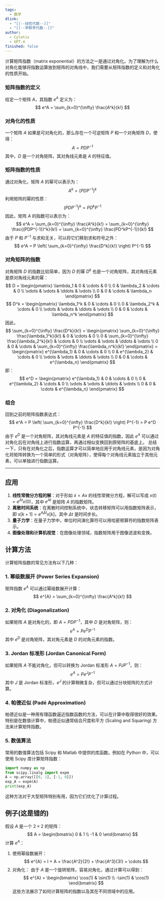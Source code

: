 ```yaml
---
tags:
  - 数学
dlink:
  - "[[--线性代数--]]"
  - "[[--李群李代数--]]"
author:
  - Cyletix
  - GPT-4
finished: false
---
```

计算矩阵指数（matrix exponential）的方法之一是通过对角化。为了理解为什么对角化能够将指数运算放到矩阵的对角线中，我们需要从矩阵指数的定义和对角化的性质开始。
### 矩阵指数的定义
给定一个矩阵 $A$，其指数 $e^A$ 定义为：
$$
e^A = \sum_{k=0}^{\infty} \frac{A^k}{k!}
$$
### 对角化的性质
一个矩阵 $A$ 如果是可对角化的，那么存在一个可逆矩阵 $P$ 和一个对角矩阵 $D$，使得：
$$
A = PDP^{-1}
$$
其中，$D$ 是一个对角矩阵，其对角线元素是 $A$ 的特征值。
### 矩阵指数的性质
通过对角化，矩阵 $A$ 的幂可以表示为：
$$
A^k = (PDP^{-1})^k
$$
利用矩阵的幂的性质：
$$
(PDP^{-1})^k = PD^kP^{-1}
$$
因此，矩阵 $A$ 的指数可以表示为：
$$
e^A = \sum_{k=0}^{\infty} \frac{A^k}{k!} = \sum_{k=0}^{\infty} \frac{(PDP^{-1})^k}{k!} = \sum_{k=0}^{\infty} \frac{PD^kP^{-1}}{k!}
$$
由于 $P$ 和 $P^{-1}$ 与求和无关，可以将它们移到求和符号之外：
$$
e^A = P \left( \sum_{k=0}^{\infty} \frac{D^k}{k!} \right) P^{-1}
$$
### 对角矩阵的指数
对角矩阵 $D$ 的指数比较简单，因为 $D$ 的幂 $D^k$ 也是一个对角矩阵，其对角线元素是原对角线元素的幂：
$$
D = \begin{pmatrix}
\lambda_1 & 0 & \cdots & 0 \\
0 & \lambda_2 & \cdots & 0 \\
\vdots & \vdots & \ddots & \vdots \\
0 & 0 & \cdots & \lambda_n
\end{pmatrix}
$$
$$
D^k = \begin{pmatrix}
\lambda_1^k & 0 & \cdots & 0 \\
0 & \lambda_2^k & \cdots & 0 \\
\vdots & \vdots & \ddots & \vdots \\
0 & 0 & \cdots & \lambda_n^k
\end{pmatrix}
$$
因此，
$$
\sum_{k=0}^{\infty} \frac{D^k}{k!} = \begin{pmatrix}
\sum_{k=0}^{\infty} \frac{\lambda_1^k}{k!} & 0 & \cdots & 0 \\
0 & \sum_{k=0}^{\infty} \frac{\lambda_2^k}{k!} & \cdots & 0 \\
\vdots & \vdots & \ddots & \vdots \\
0 & 0 & \cdots & \sum_{k=0}^{\infty} \frac{\lambda_n^k}{k!}
\end{pmatrix} = \begin{pmatrix}
e^{\lambda_1} & 0 & \cdots & 0 \\
0 & e^{\lambda_2} & \cdots & 0 \\
\vdots & \vdots & \ddots & \vdots \\
0 & 0 & \cdots & e^{\lambda_n}
\end{pmatrix}
$$
即：
$$
e^D = \begin{pmatrix}
e^{\lambda_1} & 0 & \cdots & 0 \\
0 & e^{\lambda_2} & \cdots & 0 \\
\vdots & \vdots & \ddots & \vdots \\
0 & 0 & \cdots & e^{\lambda_n}
\end{pmatrix}
$$
### 组合
回到之前的矩阵指数表达式：
$$
e^A = P \left( \sum_{k=0}^{\infty} \frac{D^k}{k!} \right) P^{-1} = P e^D P^{-1}
$$
由于 $e^D$ 是一个对角矩阵，其对角线元素是 $A$ 的特征值的指数，因此 $e^A$ 可以通过对角化后在对角线上进行指数运算，再通过相似变换回到原矩阵的基底上。
总结一下，只有在对角化之后，指数运算才可以简单地应用于对角线元素，是因为对角化将矩阵转换为一个简单的形式（对角矩阵），使得每个对角线元素独立于其他元素，可以单独进行指数运算。


---
## 应用
1. **线性常微分方程的解**：对于形如 $\dot{x} = Ax$ 的线性常微分方程，解可以写成 $x(t) = e^{At} x(0)$，其中 $e^{At}$ 是矩阵 $A$ 的指数矩阵。
2. **离散时间系统**：在离散时间控制系统中，状态转移矩阵可以用指数矩阵表示，即 $x[k+1] = e^{A\Delta t} x[k]$，其中 $\Delta t$ 是时间步长。
3. **量子力学**：在量子力学中，单位时间演化算符可以用哈密顿算符的指数矩阵表示。
4. **图像处理和计算机视觉**：在图像处理领域，指数矩阵用于图像滤波和变换。
## 计算方法
计算矩阵指数的常见方法有以下几种：
### 1. 幂级数展开 (Power Series Expansion)
矩阵指数 $e^{A}$ 可以通过幂级数展开计算：
$$
e^{A} = \sum_{k=0}^{\infty} \frac{A^k}{k!}
$$
### 2. 对角化 (Diagonalization)
如果矩阵 $A$ 是对角化的，即 $A = PDP^{-1}$，其中 $D$ 是对角矩阵，则：
$$
e^{A} = P e^{D} P^{-1}
$$
其中 $e^{D}$ 是对角矩阵，其对角元素是 $D$ 的对角元素的指数。
### 3. Jordan 标准形 (Jordan Canonical Form)
如果矩阵 $A$ 不能对角化，但可以转换为 Jordan 标准形 $A = PJP^{-1}$，则：
$$
e^{A} = P e^{J} P^{-1}
$$
其中 $J$ 是 Jordan 标准形，$e^{J}$ 的计算稍微复杂，但可以通过分块矩阵的方式计算。
### 4. 帕德近似 (Padé Approximation)
帕德近似是一种用有理函数逼近指数函数的方法，可以在计算中取得很好的效果。特别是在数值计算中，帕德近似通常结合尺度和平方 (Scaling and Squaring) 方法来计算矩阵指数。
### 5. 数值算法
常用的数值算法包括 Scipy 和 Matlab 中提供的库函数。例如在 Python 中，可以使用 Scipy 库计算矩阵指数：
```python
import numpy as np
from scipy.linalg import expm
A = np.array([[0, 1], [-1, 0]])
exp_A = expm(A)
print(exp_A)
```
这种方法对于大型矩阵特别有用，因为它们优化了计算过程。
## 例子(这是错的)
假设 $A$ 是一个 $2 \times 2$ 的矩阵：
$$
A = \begin{bmatrix}
0 & 1 \\
-1 & 0
\end{bmatrix}
$$
计算 $e^{A}$：
1. 使用幂级数展开：
$$
e^{A} = I + A + \frac{A^2}{2!} + \frac{A^3}{3!} + \cdots
$$
2. 对角化：
由于 $A$ 是一个旋转矩阵，容易对角化，通过计算可以得到：
$$
e^{A} = \begin{bmatrix}
\cos(1) & \sin(1) \\
-\sin(1) & \cos(1)
\end{bmatrix}
$$
这些方法展示了如何计算矩阵的指数以及其在不同领域中的应用。